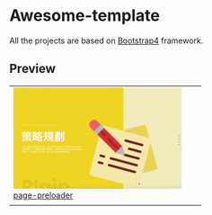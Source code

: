 # Awesome-template
All the projects are based on [Bootstrap4](http://startbootstrap.com/) framework.

## Preview

<table>
    <tbody>
        <tr>
            <td>
                <img src="card-slider/screenshot/demo.gif" width="300px"><br>
                <a href="https://andy6804tw.github.io/awesome-template/card-slider">page-preloader</a>
            </td>
            <td>
                <!-- <img src="SB admin/screenshot/demo.gif" width="300px"><br>
                <a href="https://andy6804tw.github.io/fancy-web-component/SB admin">SB admin</a> -->
            </td>
            <td>
                <!-- <img src="Sidebar Collapse/screenshot/demo.gif" width="300px"><br>
                <a href="https://andy6804tw.github.io/fancy-web-component/Sidebar Collapse">Sidebar Collapse</a> -->
            </td>
        </tr>
        <tr>
            <td>
                <!-- <img src="fancy-dashboard/screenshot/demo.png" width="300px"><br>
                <a href="https://andy6804tw.github.io/fancy-web-component/fancy-dashboard">fancy dashboard</a> -->
             </td>
        </tr>
    </tbody>
</table>
